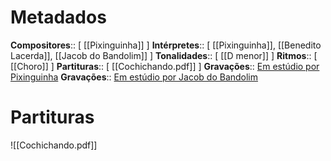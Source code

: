 # Metadados

**Compositores**:: [ [[Pixinguinha]] ]
**Intérpretes**:: [ [[Pixinguinha]], [[Benedito Lacerda]], [[Jacob do Bandolim]] ]
**Tonalidades**:: [ [[D menor]] ]
**Ritmos**:: [ [[Choro]] ]
**Partituras**:: [ [[Cochichando.pdf]] ]
**Gravações**:: [Em estúdio por Pixinguinha](https://www.youtube.com/watch?v=woCyMZe2UXQ&ab_channel=Pixinguinha-Topic)
**Gravações**:: [Em estúdio por Jacob do Bandolim](https://www.youtube.com/watch?v=1TStzmBg3pM&ab_channel=JorgeSouto)


# Partituras
![[Cochichando.pdf]]